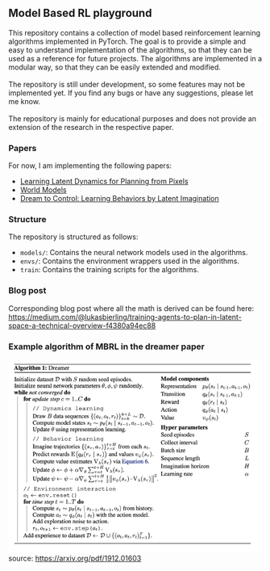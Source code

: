 ## Model Based RL playground

This repository contains a collection of model based reinforcement learning algorithms implemented in PyTorch. The goal is to provide a simple and easy to understand implementation of the algorithms, so that they can be used as a reference for future projects. The algorithms are implemented in a modular way, so that they can be easily extended and modified.
<br><br>
The repository is still under development, so some features may not be implemented yet. If you find any bugs or have any suggestions, please let me know.
<br><br>
The repository is mainly for educational purposes and does not provide an extension of the research in the respective paper.
### Papers
For now, I am implementing the following papers:
- [Learning Latent Dynamics for Planning from Pixels](https://arxiv.org/abs/1811.04551)
- [World Models](https://arxiv.org/abs/1803.10122)
- [Dream to Control: Learning Behaviors by Latent Imagination](https://arxiv.org/abs/1912.01603)

### Structure
The repository is structured as follows:
- `models/`: Contains the neural network models used in the algorithms.
- `envs/`: Contains the environment wrappers used in the algorithms.
- `train`: Contains the training scripts for the algorithms.

### Blog post
Corresponding blog post where all the math is derived can be found here:
https://medium.com/@lukasbierling/training-agents-to-plan-in-latent-space-a-technical-overview-f4380a94ec88

### Example algorithm of MBRL in the dreamer paper
![img.png](img.jpg) source: https://arxiv.org/pdf/1912.01603
